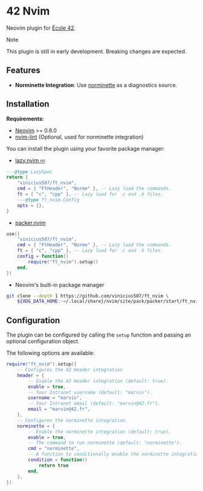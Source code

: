# 42 Nvim

Neovim plugin for [École 42](https://42.fr).

> [!NOTE]
> This plugin is still in early development. Breaking changes are expected.

## Features

- **Norminette Integration**: Use [norminette](https://github.com/42School/norminette) as a diagnostics source.

## Installation

**Requirements:**

- [Neovim](https://github.com/neovim/neovim) >= 0.6.0
- [nvim-lint](https://github.com/mfussenegger/nvim-lint) (Optional, used for norminette integration)

You can install the plugin using your favorite package manager:

- [lazy.nvim 💤](https://github.com/folke/lazy.nvim)

```lua
---@type LazySpec
return {
	"vinicius507/ft_nvim",
	cmd = { "FtHeader", "Norme" }, -- Lazy load the commands.
	ft = { "c", "cpp" }, -- Lazy load for .c and .h files.
	---@type ft_nvim.Config
	opts = {},
}
```

- [packer.nvim](https://github.com/wbthomason/packer.nvim)

```lua
use({
	"vinicius507/ft_nvim",
	cmd = { "FtHeader", "Norme" }, -- Lazy load the commands.
	ft = { "c", "cpp" }, -- Lazy load for .c and .h files.
	config = function()
		require("ft_nvim").setup()
	end,
})
```

- Neovim's built-in package manager

```sh
git clone --depth 1 https://github.com/vinicius507/ft_nvim \
	${XDG_DATA_HOME:-~/.local/share}/nvim/site/pack/packer/start/ft_nvim
```

## Configuration

The plugin can be configured by calling the `setup` function and passing an optional configuration object.

The following options are available:

```lua
require("ft_nvim").setup({
	-- Configures the 42 Header integration
	header = {
		-- Enable the 42 Header integration (default: true).
		enable = true,
		-- Your Intranet username (default: "marvin").
		username = "marvin",
		-- Your Intranet email (default: "marvin@42.fr").
		email = "marvin@42.fr",
	},
	-- Configures the norminette integration.
	norminette = {
		-- Enable the norminette integration (default: true).
		enable = true,
		-- The command to run norminette (default: "norminette").
		cmd = "norminette",
		-- A function to conditionally enable the norminette integration (default: nil)
		condition = function()
			return true
		end,
	},
})
```
